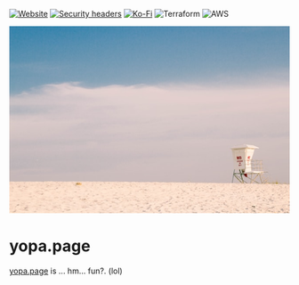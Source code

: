 [![Website][website-shield]][website-url]
[![Security headers][security-headers-shield]][security-headers-url]
[![Ko-Fi][kofi-shield]][kofi-url]
![Terraform][terraform-shield]
![AWS][aws-shield]

![yopa.page banner][banner]

# yopa.page

[yopa.page][website-url] is ... hm... fun?. (lol)

<!-- MARKDOWN LINKS & IMAGES -->
[website-shield]: https://img.shields.io/website?style=for-the-badge&url=https%3A%2F%2Fyopa.page
[website-url]: https://yopa.page
[security-headers-shield]: https://img.shields.io/security-headers?style=for-the-badge&url=https%3A%2F%2Fyopa.page
[security-headers-url]: https://securityheaders.com/?q=yopa.page&followRedirects=on
[kofi-shield]: https://img.shields.io/badge/Ko--fi-F16061?style=for-the-badge&logo=ko-fi&logoColor=white
[kofi-url]: https://ko-fi.com/M4M37J0TV
[terraform-shield]: https://img.shields.io/badge/terraform-%235835CC.svg?style=for-the-badge&logo=terraform&logoColor=white
[aws-shield]: https://img.shields.io/badge/AWS-%23FF9900.svg?style=for-the-badge&logo=amazon-aws&logoColor=white
[banner]: static/images/hZL49G.png
